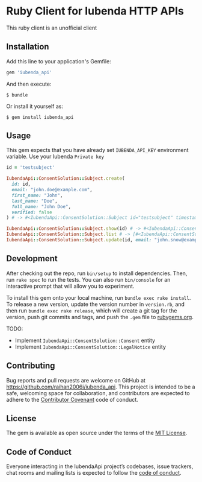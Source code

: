 # Ruby Client for Iubenda HTTP APIs

This ruby client is an unofficial client

## Installation

Add this line to your application's Gemfile:

```ruby
gem 'iubenda_api'
```

And then execute:

    $ bundle

Or install it yourself as:

    $ gem install iubenda_api

## Usage

This gem expects that you have already set `IUBENDA_API_KEY` environment variable. Use your Iubenda `Private key`

```ruby
id = 'testsubject'

IubendaApi::ConsentSolution::Subject.create(
  id: id,
  email: "john.doe@example.com",
  first_name: "John",
  last_name: "Doe",
  full_name: "John Doe",
  verified: false
) # -> #<IubendaApi::ConsentSolution::Subject id="testsubject" timestamp="2019-11-05T11:33:20.039Z">

IubendaApi::ConsentSolution::Subject.show(id) # -> #<IubendaApi::ConsentSolution::Subject email="john.doe@example.com" first_name="John" full_name=nil id="testsubject" last_name="Doe" owner_id="10240" preferences=nil timestamp="2019-11-05T11:33:20+00:00" verified=false>
IubendaApi::ConsentSolution::Subject.list # -> [#<IubendaApi::ConsentSolution::Subject email="john.doe@example.com" first_name="John" full_name=nil id="testsubject" last_name="Doe" owner_id="10240" preferences=nil timestamp="2019-11-05T11:33:20+00:00" verified=false>, ...]
IubendaApi::ConsentSolution::Subject.update(id, email: "john.snow@example.com", first_name: "John", last_name: "Snow", full_name: 'John Snow') # -> #<IubendaApi::ConsentSolution::Subject id="testsubject" timestamp="2019-11-05T11:33:20.039Z">
```

## Development

After checking out the repo, run `bin/setup` to install dependencies. Then, run `rake spec` to run the tests. You can also run `bin/console` for an interactive prompt that will allow you to experiment.

To install this gem onto your local machine, run `bundle exec rake install`. To release a new version, update the version number in `version.rb`, and then run `bundle exec rake release`, which will create a git tag for the version, push git commits and tags, and push the `.gem` file to [rubygems.org](https://rubygems.org).

TODO:
* Implement `IubendaApi::ConsentSolution::Consent` entity
* Implement `IubendaApi::ConsentSolution::LegalNotice` entity

## Contributing

Bug reports and pull requests are welcome on GitHub at https://github.com/raihan2006i/iubenda_api. This project is intended to be a safe, welcoming space for collaboration, and contributors are expected to adhere to the [Contributor Covenant](http://contributor-covenant.org) code of conduct.

## License

The gem is available as open source under the terms of the [MIT License](https://opensource.org/licenses/MIT).

## Code of Conduct

Everyone interacting in the IubendaApi project’s codebases, issue trackers, chat rooms and mailing lists is expected to follow the [code of conduct](https://github.com/[USERNAME]/iubenda_api/blob/master/CODE_OF_CONDUCT.md).
